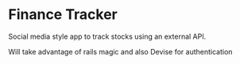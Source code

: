 # Finance Tracker

Social media style app to track stocks using an external API.

Will take advantage of rails magic and also Devise for authentication
